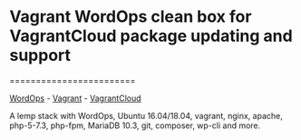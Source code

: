 # Vagrant WordOps clean box for VagrantCloud package updating and support

========================

[WordOps](https://wordops.net) - [Vagrant](https://vagrantup.com/) - [VagrantCloud](https://app.vagrantup.com/wpi/boxes/box)

A lemp stack with WordOps, Ubuntu 16.04/18.04, vagrant, nginx, apache, php-5-7.3, php-fpm, MariaDB 10.3, git, composer, wp-cli and more.
